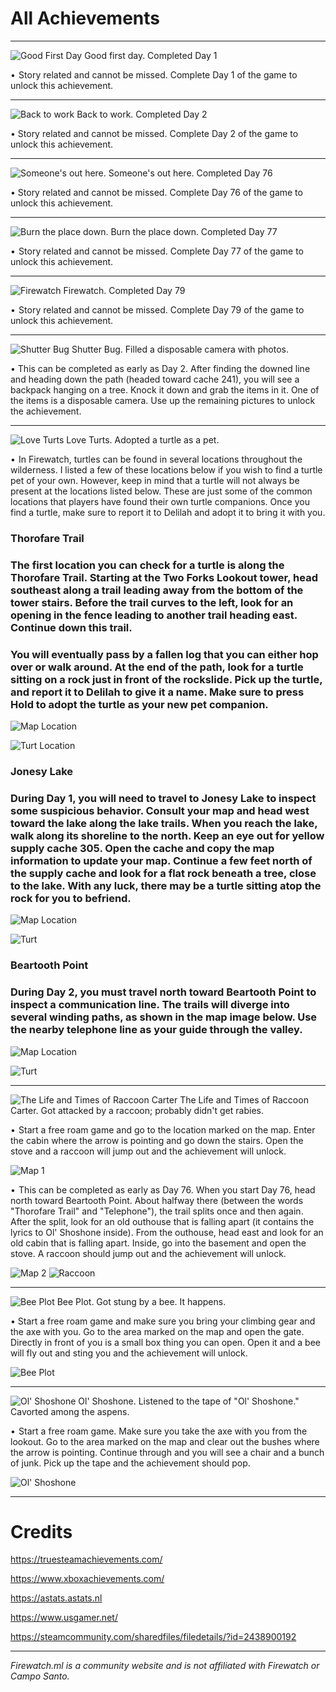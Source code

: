 # All Achievements
---
![Good First Day](https://firewatch.ml/cdn/achievements/goodday.jpg)
Good first day.
Completed Day 1

•  Story related and cannot be missed. Complete Day 1 of the game to unlock this achievement.

---
 
![Back to work](https://firewatch.ml/cdn/achievements/backtowork.png)
Back to work.
Completed Day 2

• Story related and cannot be missed. Complete Day 2 of the game to unlock this achievement.

---
 
![Someone's out here.](https://firewatch.ml/cdn/achievements/someonesouthere.png)
Someone's out here.
Completed Day 76

• Story related and cannot be missed. Complete Day 76 of the game to unlock this achievement. ⠀⠀

---
 
![Burn the place down.](https://firewatch.ml/cdn/achievements/burntheplacedown.png)
Burn the place down.
Completed Day 77

•  Story related and cannot be missed. Complete Day 77 of the game to unlock this achievement.

---
 
![Firewatch](https://firewatch.ml/cdn/achievements/firewatch.png)
Firewatch.
Completed Day 79

•  Story related and cannot be missed. Complete Day 79 of the game to unlock this achievement.

---

![Shutter Bug](https://firewatch.ml/cdn/achievements/shutterbug.png)
Shutter Bug.
Filled a disposable camera with photos.

• This can be completed as early as Day 2. After finding the downed line and heading down the path (headed toward cache 241), you will see a backpack hanging on a tree. Knock it down and grab the items in it. One of the items is a disposable camera. Use up the remaining pictures to unlock the achievement.

---
 
![Love Turts](https://firewatch.ml/cdn/achievements/loveturts.png)
Love Turts.
Adopted a turtle as a pet.

•  In Firewatch, turtles can be found in several locations throughout the wilderness. I listed a few of these locations below if you wish to find a turtle pet of your own. However, keep in mind that a turtle will not always be present at the locations listed below. These are just some of the common locations that players have found their own turtle companions. Once you find a turtle, make sure to report it to Delilah and adopt it to bring it with you.

### Thorofare Trail
### The first location you can check for a turtle is along the Thorofare Trail. Starting at the Two Forks Lookout tower, head southeast along a trail leading away from the bottom of the tower stairs. Before the trail curves to the left, look for an opening in the fence leading to another trail heading east. Continue down this trail.

### You will eventually pass by a fallen log that you can either hop over or walk around. At the end of the path, look for a turtle sitting on a rock just in front of the rockslide. Pick up the turtle, and report it to Delilah to give it a name. Make sure to press Hold to adopt the turtle as your new pet companion.

![Map Location](https://firewatch.ml/cdn/achievements/jonesylakemap.jpg)

![Turt Location](https://firewatch.ml/cdn/achievements/thorofaretrailturt.jpg)

### Jonesy Lake
### During Day 1, you will need to travel to Jonesy Lake to inspect some suspicious behavior. Consult your map and head west toward the lake along the lake trails. When you reach the lake, walk along its shoreline to the north. Keep an eye out for yellow supply cache 305. Open the cache and copy the map information to update your map. Continue a few feet north of the supply cache and look for a flat rock beneath a tree, close to the lake. With any luck, there may be a turtle sitting atop the rock for you to befriend.

![Map Location](https://firewatch.ml/cdn/achievements/thorofaretrailmap.jpg)

![Turt](https://firewatch.ml/cdn/achievements/turtatjonesylake.jpg)

### Beartooth Point
### During Day 2, you must travel north toward Beartooth Point to inspect a communication line. The trails will diverge into several winding paths, as shown in the map image below. Use the nearby telephone line as your guide through the valley.

![Map Location](https://firewatch.ml/cdn/achievements/beartoothpointmap.jpg)

![Turt](https://firewatch.ml/cdn/achievements/beartoothpointturt.jpg)

---
 
![The Life and Times of Raccoon Carter](https://firewatch.ml/cdn/achievements/thelifeandtimesofraccooncarter.png)
The Life and Times of Raccoon Carter.
Got attacked by a raccoon; probably didn't get rabies.

•  Start a free roam game and go to the location marked on the map. Enter the cabin where the arrow is pointing and go down the stairs. Open the stove and a raccoon will jump out and the achievement will unlock.

![Map 1](https://firewatch.ml/cdn/achievements/2438900192_preview_UhPAbZJ.jpg)

•  This can be completed as early as Day 76. When you start Day 76, head north toward Beartooth Point. About halfway there (between the words "Thorofare Trail" and "Telephone"), the trail splits once and then again. After the split, look for an old outhouse that is falling apart (it contains the lyrics to Ol' Shoshone inside). From the outhouse, head east and look for an old cabin that is falling apart. Inside, go into the basement and open the stove. A raccoon should jump out and the achievement will unlock.

![Map 2](https://firewatch.ml/cdn/achievements/2438900192_preview_4208-001.jpg)
![Raccoon](https://firewatch.ml/cdn/achievements/2438900192_preview_racoon.jpg)

---
 
![Bee Plot](https://firewatch.ml/cdn/achievements/beeplot.png)
Bee Plot.
Got stung by a bee. It happens.

• Start a free roam game and make sure you bring your climbing gear and the axe with you.
Go to the area marked on the map and open the gate. Directly in front of you is a small box thing you can open. Open it and a bee will fly out and sting you and the achievement will unlock. 

![Bee Plot](https://firewatch.ml/cdn/achievements/2438900192_preview_wapiti.jpg)

---
 
![Ol' Shoshone](https://firewatch.ml/cdn/achievements/olshoshone.png)
Ol' Shoshone.
Listened to the tape of "Ol' Shoshone." Cavorted among the aspens.

•  Start a free roam game. Make sure you take the axe with you from the lookout.
Go to the area marked on the map and clear out the bushes where the arrow is pointing. Continue through and you will see a chair and a bunch of junk. Pick up the tape and the achievement should pop.

![Ol' Shoshone](https://firewatch.ml/cdn/achievements/2438900192_preview_shoshone.jpg)


---
 
# Credits
https://truesteamachievements.com/

https://www.xboxachievements.com/

https://astats.astats.nl

https://www.usgamer.net/

https://steamcommunity.com/sharedfiles/filedetails/?id=2438900192

---
 
*Firewatch.ml is a community website and is not affiliated with Firewatch or Campo Santo.*


